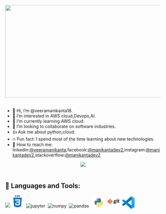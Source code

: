 <div align="center">
  <img src="https://media.giphy.com/media/dWesBcTLavkZuG35MI/giphy.gif" width="600" height="300"/>
</div><br>

- 👋 Hi, I’m @veeramanikanta18.
- 👀 I’m interested in AWS cloud,Devops,AI.
- 🌱 I’m currently learning AWS cloud.
- 💞️ I’m looking to collaborate on software industries.
- 👍 Ask me about python,cloud.
- 🔥 Fun fact: I spend most of the time learning about new technologies.
- 🔗 How to reach me: linkedin:[@veeramanikanta](https://www.linkedin.com/in/veera-manikanta-997b0720b),facebook:[@manikantadev2](https://www.facebook.com/settings?tab=account&section=username),instagram:[@manikantadev2](https://www.instagram.com/manikantadev2/),stackoverflow:[@manikantadev2](https://stackoverflow.com/users/18375454/veeramanikanta)

<div id="header" align="center">
  <img src="https://media.giphy.com/media/M9gbBd9nbDrOTu1Mqx/giphy.gif" width="100"/>
</div><br>

## 🧰 Languages and Tools:
<div>
<img src="https://cdn.jsdelivr.net/gh/devicons/devicon/icons/amazonwebservices/amazonwebservices-original.svg" />       
<img src="https://github.com/devicons/devicon/blob/master/icons/css3/css3-plain-wordmark.svg"  title="CSS3" alt="CSS" width="40" height="40"/>&nbsp;
<img src="https://img.shields.io/badge/jupyter-%23FA0F00.svg?style=for-the-badge&logo=jupyter&logoColor=white" title="jupyter" alt="jupyter"/>&nbsp;
<img src="https://img.shields.io/badge/numpy-%23013243.svg?style=for-the-badge&logo=numpy&logoColor=white" title="numpy" alt="numpy"/>&nbsp;
<img src="https://img.shields.io/badge/pandas-%23150458.svg?style=for-the-badge&logo=pandas&logoColor=white" title="pandas" alt="pandas"/>&nbsp;                                                          
<img src="https://raw.githubusercontent.com/github/explore/80688e429a7d4ef2fca1e82350fe8e3517d3494d/topics/python/python.png" alt="Python" height="40" style="vertical-align:top; margin:4px">
<img src="https://github.com/devicons/devicon/blob/master/icons/git/git-original-wordmark.svg" title="Git" **alt="Git" width="40" height="40"/>
<img src="https://raw.githubusercontent.com/github/explore/80688e429a7d4ef2fca1e82350fe8e3517d3494d/topics/visual-studio-code/visual-studio-code.png" alt="VS Code" height="40" style="vertical-align:top; margin:4px">
</div>



